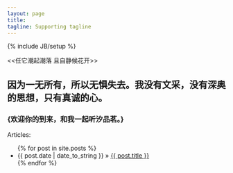 ```yaml
---
layout: page
title: 
tagline: Supporting tagline
---
```

{% include JB/setup %}

<<任它潮起潮落 且自静候花开>>	


## 因为一无所有，所以无惧失去。我没有文采，没有深奥的思想，只有真诚的心。

### {欢迎你的到来，和我一起听汐品茗。}

Articles:

<ul class="posts">
  {% for post in site.posts %}
    <li><span>{{ post.date | date_to_string }}</span> &raquo; <a href="{{ BASE_PATH }}{{ post.url }}">{{ post.title }}</a></li>
  {% endfor %}
</ul>
